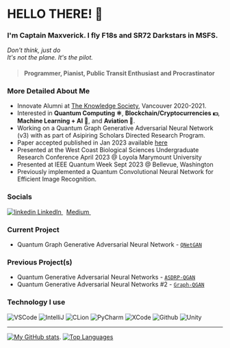 # HELLO THERE! 👋
### I'm Captain Maxverick. I fly F18s and SR72 Darkstars in MSFS.
*Don't think, just do*   
*It's not the plane. It's the pilot.*      

> #### Programmer, Pianist, Public Transit Enthusiast and Procrastinator

### More Detailed About Me
- Innovate Alumni at [The Knowledge Society](https://tks.world), Vancouver 2020-2021.  
- Interested in **Quantum Computing ⚛️**, **Blockchain/Cryptocurrencies 💵**, **Machine Learning + AI 🤖**, and **Aviation 🚀**.  
- Working on a Quantum Graph Generative Adversarial Neural Network (v3) with as part of Asipiring Scholars Directed Research Program.  
- Paper accepted published in Jan 2023 available [here](https://emerginginvestigators.org/articles/22-143)
- Presented at the West Coast Biological Sciences Undergraduate Research Conference April 2023 @ Loyola Marymount University       
- Presented at IEEE Quantum Week Sept 2023 @ Bellevue, Washington       
- Previously implemented a Quantum Convolutional Neural Network for Efficient Image Recognition.  

### Socials
<html>
  <p>
    <a href="https://www.linkedin.com/in/physics-cat/" rel="nofollow noreferrer">
      <img src = "https://i.stack.imgur.com/gVE0j.png" alt="linkedin">
        LinkedIn
    </a> &nbsp;
    <a href="https://max-c.medium.com" rel="nofollow noreferrer">
      Medium
    </a> &nbsp;
  </p>
</html>

### Current Project
- Quantum Graph Generative Adversarial Neural Network - [`QNetGAN`](https://github.com/Top-Gun-Maxverick/QNetGAN)

### Previous Project(s)
- Quantum Generative Adversarial Neural Networks - [`ASDRP-QGAN`](https://github.com/dssikdar/asdrp_QGAN)
- Quantum Generative Adversarial Neural Networks #2 - [`Graph-QGAN`](https://github.com/adelly13/Graph-QGAN)

### Technology I use

![VSCode](https://img.shields.io/static/v1?label=VSCode&message=2021&style=for-the-badge&color=1FC0A7&logo=visual-studio-code)
![IntelliJ](https://img.shields.io/static/v1?label=IntelliJ&message=2021.2.3&style=for-the-badge&color=000000&logo=intellij-idea)
![CLion](https://img.shields.io/static/v1?label=CLion&message=2021.2.3&style=for-the-badge&color=000000&logo=clion)
![PyCharm](https://img.shields.io/static/v1?label=PyCharm&message=2021.2.3&style=for-the-badge&color=000000&logo=pycharm)
![XCode](https://img.shields.io/static/v1?label=XCode&message=IDK&style=for-the-badge&color=000000&logo=xcode)
![Github](https://img.shields.io/static/v1?label=GitHub&message=Top-Gun-Maxverick&color=181717&style=for-the-badge&logo=github)
![Unity](https://img.shields.io/static/v1?label=Unity&message=Unity&color=181717&style=for-the-badge&logo=unity)

---

[![My GitHub stats](https://github-readme-stats.vercel.app/api?username=Top-Gun-Maxverick&show_icons=true&theme=cobalt)](https://github.com/anuraghazra/github-readme-stats). 
[![Top Languages](https://github-readme-stats.vercel.app/api/top-langs/?username=Top-Gun-Maxverick&layout=compact&theme=onedark)](https://github.com/anuraghazra/github-readme-stats)

<html>
  <div data-iframe-width="150" data-iframe-height="270" data-share-badge-id="24201010-2cab-4c45-843b-be33684fb261" data-share-badge-host="https://www.credly.com"></div><script type="text/javascript" async src="//cdn.credly.com/assets/utilities/embed.js"></script>
</html>
